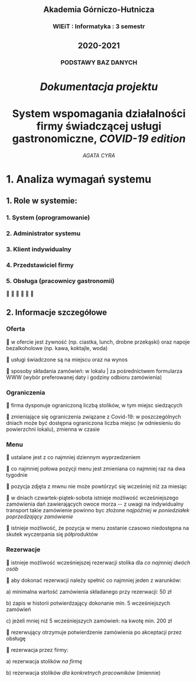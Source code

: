 ## <div align="center">Akademia Górniczo-Hutnicza </div>

### <div align="center"> WIEiT : Informatyka : 3 semestr </div>
## <div align="center"> 2020-2021 </div>
### <div align="center"> PODSTAWY BAZ DANYCH </div>

# <div align="center"> *Dokumentacja projektu* </div>

# <div align="center"> System wspomagania działalności firmy świadczącej usługi gastronomiczne,  _COVID-19 edition_ </div>


###### <div align="center"> AGATA CYRA </div>

# 1. Analiza wymagań systemu
## 1. Role w systemie:
### 1. System (oprogramowanie)
### 2. Administrator systemu
### 3. Klient indywidualny
### 4. Przedstawiciel firmy
### 5. Obsługa (pracownicy gastronomii)
:memo:
:memo:
:memo:
:memo:
:memo:
:memo:

## 2. Informacje szczegółowe
### Oferta

:memo: w ofercie jest żywność (np. ciastka, lunch, drobne przekąski) oraz napoje bezalkoholowe (np. kawa, koktajle, woda)

:memo: usługi świadczone są na miejscu oraz na wynos

:memo: sposoby składania zamówień: w lokalu | za pośrednictwem formularza WWW (wybór preferowanej daty i godziny odbioru zamówienia)

### Ograniczenia

:memo: firma dysponuje ograniczoną liczbą stolików, w tym miejsc siedzących

:memo: zmieniające się ograniczenia związane z Covid-19: w poszczególnych dniach może być dostępna ograniczona liczba miejsc (w odniesieniu do powierzchni lokalu), zmienna w czasie

### Menu

:memo: ustalane jest z co najmniej dziennym wyprzedzeniem

:memo: co najmniej połowa pozycji menu jest zmieniana co najmniej raz na dwa tygodnie

:memo: pozycja zdjęta z mwnu nie może powtórzyć się wcześniej niż za miesiąc

:memo: w dniach czwartek-piątek-sobota istnieje możliwość wcześniejszego zamówienia dań zawierających owoce morza -- z uwagi na indywidualny transport takie zamówienie powinno byc złożone *najpóźniej w poniedziałek poprzedzający zamówienie*

:memo: istnieje możliwość, że pozycja w menu zostanie czasowo niedostępna na skutek wyczerpania się półproduktów

### Rezerwacje

:memo: istnieje możliwość wcześniejszej rezerwacji stolika dla *co najmniej dwóch osób*

:memo: aby dokonać rezerwacji należy spełnić co najmniej jeden z warunków:

a) minimalna wartość zamówienia składanego przy rezerwacji: 50 zł

b) zapis w historii potwierdzający dokonanie min. 5 wcześniejszych zamówień

c) jeżeli mniej niż 5 wcześniejszych zamówień: na kwotę min. 200 zł

:memo: rezerwujący otrzymuje potwierdzenie zamówienia po akceptacji przez obsługę

:memo: rezerwacja przez firmy:

a) rezerwacja stolików *na firmę*

b) rezerwacja stolików *dla konkretnych pracowników* (imiennie)
